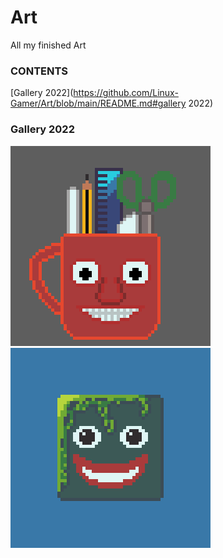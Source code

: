 # Art
All my finished Art
### CONTENTS
[Gallery 2022](https://github.com/Linux-Gamer/Art/blob/main/README.md#gallery 2022)


### Gallery 2022
![image](ArtistMug.gif)
![image](naturalLibreSpriteblinking.gif)

